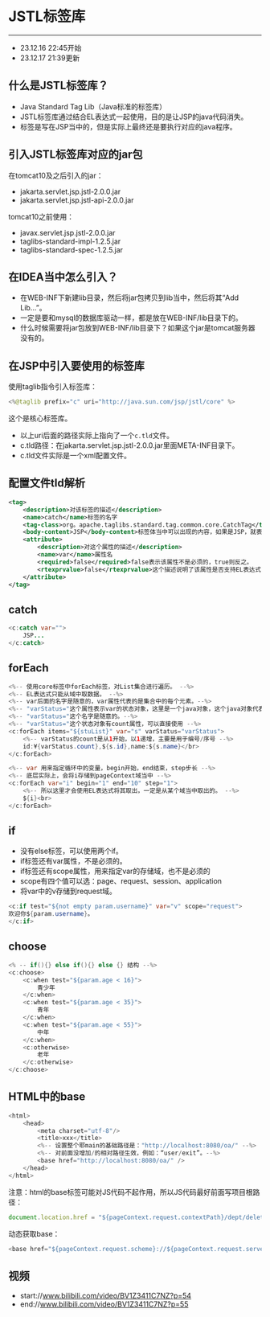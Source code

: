 # JSTL标签库
---
* 23.12.16 22:45开始
* 23.12.17 21:39更新

## 什么是JSTL标签库？

* Java Standard Tag Lib（Java标准的标签库）
* JSTL标签库通过结合EL表达式一起使用，目的是让JSP的java代码消失。
* 标签是写在JSP当中的，但是实际上最终还是要执行对应的java程序。

## 引入JSTL标签库对应的jar包

在tomcat10及之后引入的jar：
* jakarta.servlet.jsp.jstl-2.0.0.jar
* jakarta.servlet.jsp.jstl-api-2.0.0.jar

tomcat10之前使用：
* javax.servlet.jsp.jstl-2.0.0.jar
* taglibs-standard-impl-1.2.5.jar
* taglibs-standard-spec-1.2.5.jar


## 在IDEA当中怎么引入？

* 在WEB-INF下新建lib目录，然后将jar包拷贝到lib当中，然后将其“Add Lib...”。
* 一定是要和mysql的数据库驱动一样，都是放在WEB-INF/lib目录下的。
* 什么时候需要将jar包放到WEB-INF/lib目录下？如果这个jar是tomcat服务器没有的。

## 在JSP中引入要使用的标签库

使用taglib指令引入标签库：
```java
<%@taglib prefix="c" uri="http://java.sun.com/jsp/jstl/core" %>
```
这个是核心标签库。

* 以上uri后面的路径实际上指向了一个`c.tld`文件。
* c.tld路径：在jakarta.servlet.jsp.jstl-2.0.0.jar里面META-INF目录下。
* c.tld文件实际是一个xml配置文件。

## 配置文件tld解析
```xml
<tag>
	<description>对该标签的描述</description>
	<name>catch</name>标签的名字
	<tag-class>org。apache.taglibs.standard.tag.common.core.CatchTag</tag-class>标签对应的java类
	<body-content>JSP</body-content>标签体当中可以出现的内容，如果是JSP，就表示标签体中可以出现符合JSP所有语法的代码，例如EL表达式。
	<attribute>
		<description>对这个属性的描述</description>
		<name>var</name>属性名
		<required>false</required>false表示该属性不是必须的，true则反之。
		<rtexprvalue>false</rtexprvalue>这个描述说明了该属性是否支持EL表达式，false表示不支持，true表示支持EL表达式。
	</attribute>
</tag>
```

## catch
```java
<c:catch var="">
	JSP...
</c:catch>
```

## forEach

```java
<%-- 使用core标签中forEach标签，对List集合进行遍历。 --%>
<%-- EL表达式只能从域中取数据。 --%>
<%-- var后面的名字是随意的，var属性代表的是集合中的每个元素。--%>
<%-- "varStatus="这个属性表示var的状态对象，这里是一个java对象，这个java对象代表了var的状态 --%>
<%-- "varStatus="这个名字是随意的。--%>
<%-- "varStatus="这个状态对象有count属性，可以直接使用 --%>
<c:forEach items="${stuList}" var="s" varStatus="varStatus">
	<%-- varStatus的count是从1开始，以1递增，主要是用于编号/序号 --%>
	id:¥{varStatus.count},${s.id},name:${s.name}</br>
</c:forEach>
```

```java
<%-- var 用来指定循环中的变量，begin开始，end结束，step步长 --%>
<%-- 底层实际上，会将i存储到pageContext域当中 --%>
<c:forEach var="i" begin="1" end="10" step="1">
	<%-- 所以这里才会使用EL表达式将其取出，一定是从某个域当中取出的。 --%>
	${i}<br>
</c:forEach>
```

## if

* 没有else标签，可以使用两个if。
* if标签还有var属性，不是必须的。
* if标签还有scope属性，用来指定var的存储域，也不是必须的
* scope有四个值可以选：page、request、session、application
* 将var中的v存储到request域。

```java
<c:if test="${not empty param.username}" var="v" scope="request">
欢迎你${param.username}。
</c:if>
```

## choose

```java
<% -- if(){} else if(){} else {} 结构 --%>
<c:choose>
	<c:when test="${param.age < 16}">
		青少年
	</c:when>
	<c:when test="${param.age < 35}">
		青年
	</c:when>
	<c:when test="${param.age < 55}">
		中年
	</c:when>
	<c:otherwise>
		老年
	</c:otherwise>
</c:choose>
```

## HTML中的base

```java
<html>
	<head>
		<meta charset="utf-8"/>
		<title>xxx</title>
		<%-- 设置整个耶main的基础路径是："http://localhost:8080/oa/" --%>
		<%-- 对前面没增加/的相对路径生效，例如：“user/exit”。--%>
		<base href="http://localhost:8080/oa/" />
	</head>
</html>
```
注意：html的base标签可能对JS代码不起作用，所以JS代码最好前面写项目根路径：
```js
document.location.href = "${pageContext.request.contextPath}/dept/delete?deptno=" + dno;
```
动态获取base：
```java
<base href="${pageContext.request.scheme}://${pageContext.request.serverName}:${pageContext.reqeust.serverPort}${pageContext.request.contextPath}/"
```
## 视频

* start://www.bilibili.com/video/BV1Z3411C7NZ?p=54
* end://www.bilibili.com/video/BV1Z3411C7NZ?p=55
